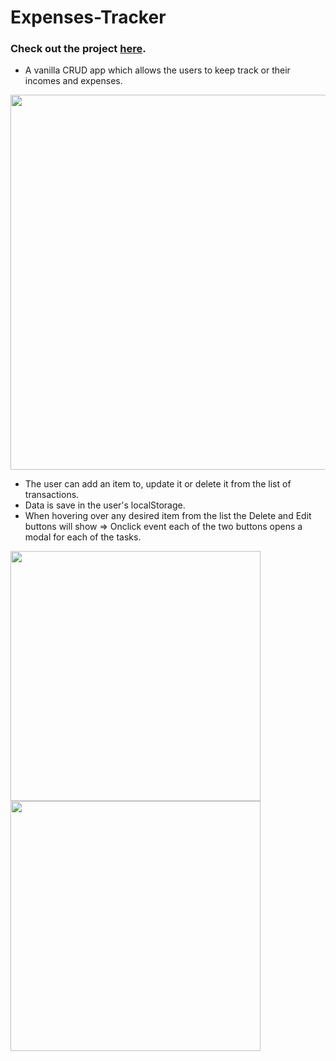 # Expenses-Tracker

### Check out the project [here](https://inomniaparatus-wd.github.io/Expense-Tracker).

- A vanilla CRUD app which allows the users to keep track or their incomes and expenses.

<img src="https://user-images.githubusercontent.com/78725314/223628930-d80ec2e7-c666-4ac3-993f-898460f35561.jpg" width=600px/>

- The user can add an item to, update it or delete it from the list of transactions.
- Data is save in the user's localStorage.
- When hovering over any desired item from the list the Delete and Edit buttons will show => Onclick event each of the two buttons opens a modal for each of the tasks.

<img src="https://user-images.githubusercontent.com/78725314/223633197-58a70a3f-2f87-4f8d-bd04-a0a5e910b102.jpg" width=400px /> <img src="https://user-images.githubusercontent.com/78725314/223629799-b57ea6f4-efa5-41d5-821c-2eb0c981eeba.jpg" width=400px />

